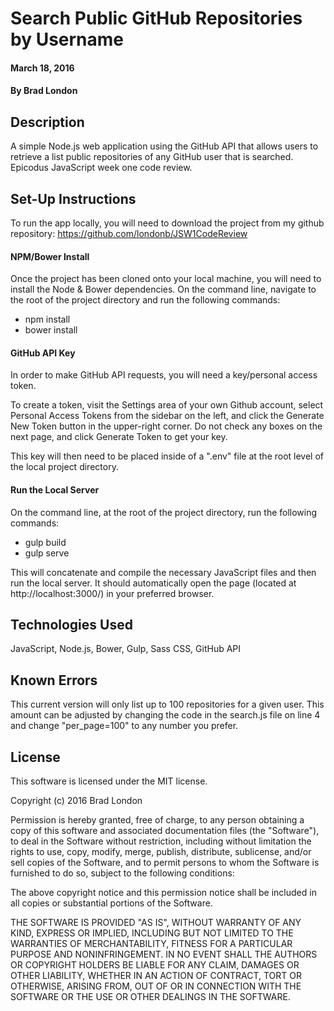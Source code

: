 # Search Public GitHub Repositories by Username

#### March 18, 2016

#### By Brad London

## Description

A simple Node.js web application using the GitHub API that allows users to retrieve a list public repositories of any GitHub user that is searched. Epicodus JavaScript week one code review.

## Set-Up Instructions

To run the app locally, you will need to download the project from my github repository: https://github.com/londonb/JSW1CodeReview

#### NPM/Bower Install
Once the project has been cloned onto your local machine, you will need to install the Node & Bower dependencies. On the command line, navigate to the root of the project directory and run the following commands:
* npm install
* bower install

#### GitHub API Key
In order to make GitHub API requests, you will need a key/personal access token.

To create a token, visit the Settings area of your own Github account, select Personal Access Tokens from the sidebar on the left, and click the Generate New Token button in the upper-right corner. Do not check any boxes on the next page, and click Generate Token to get your key.

This key will then need to be placed inside of a ".env" file at the root level of the local project directory.

#### Run the Local Server
On the command line, at the root of the project directory, run the following commands:
* gulp build
* gulp serve

This will concatenate and compile the necessary JavaScript files and then run the local server. It should automatically open the page (located at http://localhost:3000/) in your preferred browser.

## Technologies Used

JavaScript, Node.js, Bower, Gulp, Sass CSS, GitHub API


## Known Errors

This current version will only list up to 100 repositories for a given user. This amount can be adjusted by changing the code in the search.js file on line 4 and change "per_page=100" to any number you prefer.

## License

This software is licensed under the MIT license.

Copyright (c) 2016 Brad London

Permission is hereby granted, free of charge, to any person obtaining a copy of this software and associated documentation files (the "Software"), to deal in the Software without restriction, including without limitation the rights to use, copy, modify, merge, publish, distribute, sublicense, and/or sell copies of the Software, and to permit persons to whom the Software is furnished to do so, subject to the following conditions:

The above copyright notice and this permission notice shall be included in all copies or substantial portions of the Software.

THE SOFTWARE IS PROVIDED "AS IS", WITHOUT WARRANTY OF ANY KIND, EXPRESS OR IMPLIED, INCLUDING BUT NOT LIMITED TO THE WARRANTIES OF MERCHANTABILITY, FITNESS FOR A PARTICULAR PURPOSE AND NONINFRINGEMENT. IN NO EVENT SHALL THE AUTHORS OR COPYRIGHT HOLDERS BE LIABLE FOR ANY CLAIM, DAMAGES OR OTHER LIABILITY, WHETHER IN AN ACTION OF CONTRACT, TORT OR OTHERWISE, ARISING FROM, OUT OF OR IN CONNECTION WITH THE SOFTWARE OR THE USE OR OTHER DEALINGS IN THE SOFTWARE.

